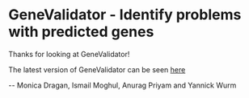 # GeneValidator - Identify problems with predicted genes

 
Thanks for looking at GeneValidator!

The latest version of GeneValidator can be seen [here](https://github.com/IsmailM/GeneValidator/)

-- Monica Dragan, Ismail Moghul, Anurag Priyam and Yannick Wurm 